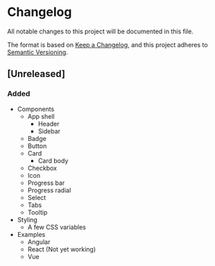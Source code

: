 # Changelog
All notable changes to this project will be documented in this file.

The format is based on [Keep a Changelog](https://keepachangelog.com/en/1.0.0/),
and this project adheres to [Semantic Versioning](https://semver.org/spec/v2.0.0.html).

## [Unreleased]

### Added
- Components
  - App shell
    - Header
    - Sidebar
  - Badge
  - Button
  - Card
    - Card body
  - Checkbox
  - Icon
  - Progress bar
  - Progress radial
  - Select
  - Tabs
  - Tooltip
- Styling
  - A few CSS variables
- Examples
  - Angular
  - React (Not yet working)
  - Vue
